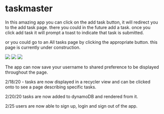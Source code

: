 # taskmaster

In this amazing app you can click on the add task button, it will redirect you to the add task page. there you could in the future add a task.
once you click add task it will prompt a toast to indicate that task is submitted.

or you could go to an All tasks page by clicking the appropriate button. this page is currently under construction.

![](https://i.ibb.co/ZVm2vs0/Screen-Shot-2020-02-11-at-11-09-05.png)
![](https://i.ibb.co/V2v8tQT/Screen-Shot-2020-02-11-at-11-10-24.png)
![](https://i.ibb.co/xqRf2dr/Screen-Shot-2020-02-11-at-11-19-34.png)

The app can now save your username to shared preference to be displayed throughout the page.

2/18/20 - tasks are now displayed in a recycler view and can be clicked onto to see a page describing specific tasks.

2/20/20 tasks are now added to dynamoDB and rendered from it.

2/25 users are now able to sign up, login and sign out of the app.
